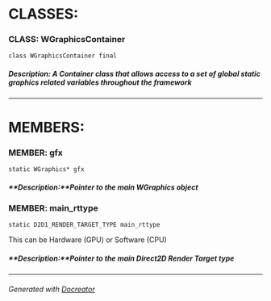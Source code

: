 **CLASSES:**
============
### **CLASS**: WGraphicsContainer

``` class WGraphicsContainer final ```

##### **Description:** A Container class that allows access to a set of global static graphics related variables throughout the framework

----------
**MEMBERS:**
============
### **MEMBER**: gfx

``` static WGraphics* gfx ```

##### **Description:**Pointer to the main WGraphics object

### **MEMBER**: main_rttype

``` static D2D1_RENDER_TARGET_TYPE main_rttype ```

This can be Hardware (GPU) or Software (CPU)

##### **Description:**Pointer to the main Direct2D Render Target type

----------

###### Generated with [Docreator](https://github.com/nirex0/docreator)